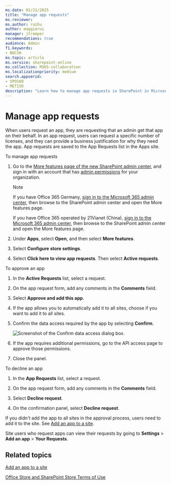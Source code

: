 ```yaml
---
ms.date: 01/21/2025
title: "Manage app requests"
ms.reviewer: 
ms.author: ruihu
author: maggierui
manager: jtremper
recommendations: true
audience: Admin
f1.keywords:
- NOCSH
ms.topic: article
ms.service: sharepoint-online
ms.collection: M365-collaboration
ms.localizationpriority: medium
search.appverid:
- SPO160
- MET150
description: "Learn how to manage app requests in SharePoint in Microsoft 365."
---
```


# Manage app requests

When users request an app, they are requesting that an admin get that app on their behalf. In an app request, users can request a specific number of licenses, and they can provide a business justification for why they need the app. App requests are saved to the App Requests list in the Apps site.

To manage app requests
1. Go to the [More features page of the new SharePoint admin center](https://admin.microsoft.com/sharepoint?page=classicfeatures&modern=true), and sign in with an account that has [admin permissions](./sharepoint-admin-role.md) for your organization.

   > [!NOTE]
   > If you have Office 365 Germany, [sign in to the Microsoft 365 admin center](https://go.microsoft.com/fwlink/p/?linkid=848041), then browse to the SharePoint admin center and open the More features page.
   > 
   > If you have Office 365 operated by 21Vianet (China), [sign in to the Microsoft 365 admin center](https://go.microsoft.com/fwlink/p/?linkid=850627), then browse to the SharePoint admin center and open the More features page.

1. Under **Apps**, select **Open**, and then select **More features**.

1. Select **Configure store settings**.

1. Select **Click here to view app requests**. Then select **Active requests**.


To approve an app    
1. In the **Active Requests** list, select a request.
    
1. On the app request form, add any comments in the **Comments** field.
    
1. Select **Approve and add this app**.

1. If the app allows you to automatically add it to all sites, choose if you want to add it to all sites.

1. Confirm the data access required by the app by selecting **Confirm**.

   ![Screenshot of the Confirm data access dialog box.](media/app-confirm-data-access.png)

1. If the app requires additional permissions, go to the API access page to approve those permissions.

1. Close the panel.

To decline an app    
1. In the **App Requests** list, select a request.
    
1. On the app request form, add any comments in the **Comments** field.
    
1. Select **Decline request**.

1. On the confirmation panel, select **Decline request**.

If you didn't add the app to all sites in the approval process, users need to add it to the site. See [Add an app to a site](https://support.office.com/article/dd98e50e-d3db-4ecb-9bb7-82b189822d43).
    
Site users who request apps can view their requests by going to **Settings** \> **Add an app** \> **Your Requests**.

## Related topics

[Add an app to a site](https://support.office.com/article/dd98e50e-d3db-4ecb-9bb7-82b189822d43)

[Office Store and SharePoint Store Terms of Use](https://support.office.com/article/64c7f343-16b5-40bb-b39f-66c9d1c4d405)

